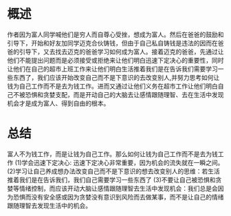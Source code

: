 # 概述
作者因为富人同学喊他们是穷人而自尊心受挫，想成为富人。然后在爸爸的鼓励和引导下，开始和好友加同学迈克合伙铸钱，但由于自己私自铸钱是违法的因而在爸爸的引导下，又去找去迈克的爸爸学习如何成为富人。接着迈克的爸爸，先通过让他们不能提出问题而是必须接受或拒绝来让他们明白迅速下定决心的重要性，同时让他们在自己的超市上班工作来让他们明白生活推着我们是在告诉我们需要学习一些东西了，我们应该开始改变自己而不是下意识的去改变别人,并努力思考如何让钱为自己工作而不是去为钱工作。进而又通过让他们义务在超市工作让他们明白自己不被恐惧和贪婪支配，而是开动自己的大脑去让感情跟随理智、去在生活中发现机会才是成为富人、得到自由的根本。

# 总结
  富人不为钱工作，而是让钱为自己工作。那么如何让钱为自己工作而不是去为钱工作
  (1)学会迅速下定决心: 迅速下定决心非常重要，因为机会的流失就在一瞬之间。
  (2)学习让自己养成想办法改变自己而不是下意识的想去改变别人的思维：若生活推着我们是在告诉我们，我们自己需要学习一些东西了
  (3)不要让自己被恐惧和贪婪等情绪控制，而应该开动大脑让感情跟随理智去生活中发现机会：我们总是会因为恐惧而没有安全感或因为贪婪没有意识到风险而去做某事，而不是让自己的情绪跟随理智去发现生活中的机会。


